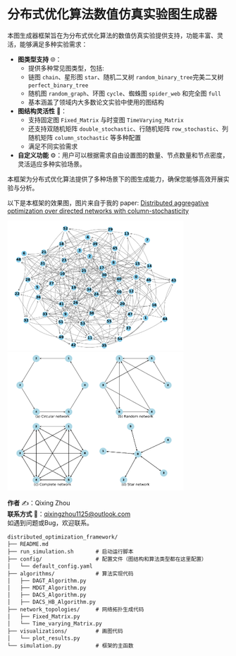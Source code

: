 # 分布式优化算法数值仿真实验图生成器

本图生成器框架旨在为分布式优化算法的数值仿真实验提供支持，功能丰富、灵活，能够满足多种实验需求：

- **图类型支持** 🌐：
  - 提供多种常见图类型，包括:
  - 链图 `chain`、星形图 `star`、随机二叉树 `random_binary_tree`完美二叉树 `perfect_binary_tree`
  - 随机图 `random_graph`、环图 `cycle`、蜘蛛图 `spider_web` 和完全图 `full`
  - 基本涵盖了领域内大多数论文实验中使用的图结构
- **图结构灵活性** 🔄：
  - 支持固定图 `Fixed_Matrix` 与时变图 `TimeVarying_Matrix`
  - 还支持双随机矩阵 `double_stochastic`、行随机矩阵 `row_stochastic`、列随机矩阵 `column_stochastic` 等多种配置
  - 满足不同实验需求
- **自定义功能** ⚙️：用户可以根据需求自由设置图的数量、节点数量和节点密度，灵活适应多种实验场景。

本框架为分布式优化算法提供了多种场景下的图生成能力，确保您能够高效开展实验与分析。

以下是本框架的效果图，图片来自于我的 paper: [Distributed aggregative optimization over directed networks with column-stochasticity](https://www.sciencedirect.com/science/article/abs/pii/S001600322400913X)

<img src="./imgs_readme/1.png" width="400" /><img src="./imgs_readme/2.png" width="400" />

**作者** ✍️：Qixing Zhou  
**联系方式** 📧：qixingzhou1125@outlook.com  
如遇到问题或Bug，欢迎联系。

```
distributed_optimization_framework/
├── README.md
├── run_simulation.sh       # 启动运行脚本
├── config/                 # 配置文件（图结构和算法类型都在这里配置）
│   └── default_config.yaml
├── algorithms/             # 算法实现代码
│   ├── DAGT_Algorithm.py
│   ├── MDGT_Algorithm.py
│   ├── DACS_Algorithm.py
│   ├── DACS_HB_Algorithm.py
├── network_topologies/     # 网络拓扑生成代码
│   ├── Fixed_Matrix.py
│   └── Time_varying_Matrix.py
├── visualizations/         # 画图代码
│   └── plot_results.py
└── simulation.py           # 框架的主函数
``` 